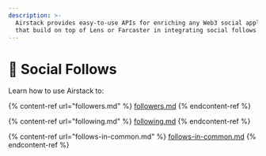 ```yaml
---
description: >-
  Airstack provides easy-to-use APIs for enriching any Web3 social applications
  that build on top of Lens or Farcaster in integrating social follows data.
---
```


# 🎉 Social Follows

Learn how to use Airstack to:

{% content-ref url="followers.md" %}
[followers.md](followers.md)
{% endcontent-ref %}

{% content-ref url="following.md" %}
[following.md](following.md)
{% endcontent-ref %}

{% content-ref url="follows-in-common.md" %}
[follows-in-common.md](follows-in-common.md)
{% endcontent-ref %}
